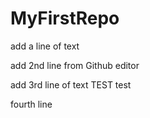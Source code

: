 # MyFirstRepo

add a line of text

add 2nd line from Github editor

add 3rd line of text TEST test

fourth line

